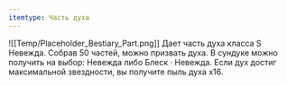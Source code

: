 ```yaml
---
itemtype: Часть духа
---
```

![[Temp/Placeholder_Bestiary_Part.png]]
Дает часть духа класса S Невежда. Собрав 50 частей, можно призвать духа. В сундуке можно получить на выбор: Невежда либо Блеск · Невежда. Если дух достиг максимальной звездности, вы получите пыль духа х16.
